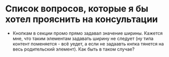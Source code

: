 # Список вопросов, которые я бы хотел прояснить на консультации
- Кнопкам в секции промо прямо задавал значение ширины. Кажется мне, что таким элементам задавать ширину не следует (ну типа контент поменяется - всё уедет, а если не задаавть кнпка тянется на весь родительский элемент). Как быть в таком случае?
